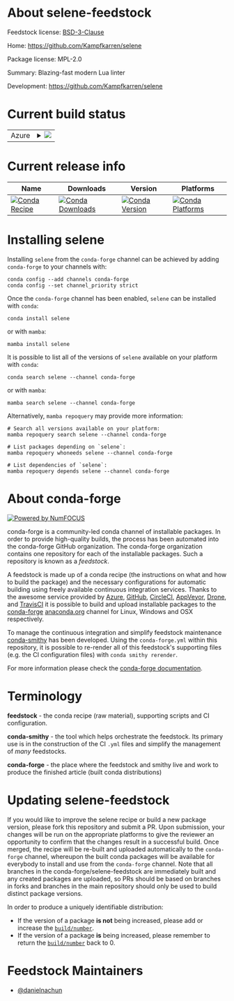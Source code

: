 About selene-feedstock
======================

Feedstock license: [BSD-3-Clause](https://github.com/conda-forge/selene-feedstock/blob/main/LICENSE.txt)

Home: https://github.com/Kampfkarren/selene

Package license: MPL-2.0

Summary: Blazing-fast modern Lua linter

Development: https://github.com/Kampfkarren/selene

Current build status
====================


<table>
    
  <tr>
    <td>Azure</td>
    <td>
      <details>
        <summary>
          <a href="https://dev.azure.com/conda-forge/feedstock-builds/_build/latest?definitionId=24191&branchName=main">
            <img src="https://dev.azure.com/conda-forge/feedstock-builds/_apis/build/status/selene-feedstock?branchName=main">
          </a>
        </summary>
        <table>
          <thead><tr><th>Variant</th><th>Status</th></tr></thead>
          <tbody><tr>
              <td>linux_64</td>
              <td>
                <a href="https://dev.azure.com/conda-forge/feedstock-builds/_build/latest?definitionId=24191&branchName=main">
                  <img src="https://dev.azure.com/conda-forge/feedstock-builds/_apis/build/status/selene-feedstock?branchName=main&jobName=linux&configuration=linux%20linux_64_" alt="variant">
                </a>
              </td>
            </tr><tr>
              <td>osx_64</td>
              <td>
                <a href="https://dev.azure.com/conda-forge/feedstock-builds/_build/latest?definitionId=24191&branchName=main">
                  <img src="https://dev.azure.com/conda-forge/feedstock-builds/_apis/build/status/selene-feedstock?branchName=main&jobName=osx&configuration=osx%20osx_64_" alt="variant">
                </a>
              </td>
            </tr><tr>
              <td>win_64</td>
              <td>
                <a href="https://dev.azure.com/conda-forge/feedstock-builds/_build/latest?definitionId=24191&branchName=main">
                  <img src="https://dev.azure.com/conda-forge/feedstock-builds/_apis/build/status/selene-feedstock?branchName=main&jobName=win&configuration=win%20win_64_" alt="variant">
                </a>
              </td>
            </tr>
          </tbody>
        </table>
      </details>
    </td>
  </tr>
</table>

Current release info
====================

| Name | Downloads | Version | Platforms |
| --- | --- | --- | --- |
| [![Conda Recipe](https://img.shields.io/badge/recipe-selene-green.svg)](https://anaconda.org/conda-forge/selene) | [![Conda Downloads](https://img.shields.io/conda/dn/conda-forge/selene.svg)](https://anaconda.org/conda-forge/selene) | [![Conda Version](https://img.shields.io/conda/vn/conda-forge/selene.svg)](https://anaconda.org/conda-forge/selene) | [![Conda Platforms](https://img.shields.io/conda/pn/conda-forge/selene.svg)](https://anaconda.org/conda-forge/selene) |

Installing selene
=================

Installing `selene` from the `conda-forge` channel can be achieved by adding `conda-forge` to your channels with:

```
conda config --add channels conda-forge
conda config --set channel_priority strict
```

Once the `conda-forge` channel has been enabled, `selene` can be installed with `conda`:

```
conda install selene
```

or with `mamba`:

```
mamba install selene
```

It is possible to list all of the versions of `selene` available on your platform with `conda`:

```
conda search selene --channel conda-forge
```

or with `mamba`:

```
mamba search selene --channel conda-forge
```

Alternatively, `mamba repoquery` may provide more information:

```
# Search all versions available on your platform:
mamba repoquery search selene --channel conda-forge

# List packages depending on `selene`:
mamba repoquery whoneeds selene --channel conda-forge

# List dependencies of `selene`:
mamba repoquery depends selene --channel conda-forge
```


About conda-forge
=================

[![Powered by
NumFOCUS](https://img.shields.io/badge/powered%20by-NumFOCUS-orange.svg?style=flat&colorA=E1523D&colorB=007D8A)](https://numfocus.org)

conda-forge is a community-led conda channel of installable packages.
In order to provide high-quality builds, the process has been automated into the
conda-forge GitHub organization. The conda-forge organization contains one repository
for each of the installable packages. Such a repository is known as a *feedstock*.

A feedstock is made up of a conda recipe (the instructions on what and how to build
the package) and the necessary configurations for automatic building using freely
available continuous integration services. Thanks to the awesome service provided by
[Azure](https://azure.microsoft.com/en-us/services/devops/), [GitHub](https://github.com/),
[CircleCI](https://circleci.com/), [AppVeyor](https://www.appveyor.com/),
[Drone](https://cloud.drone.io/welcome), and [TravisCI](https://travis-ci.com/)
it is possible to build and upload installable packages to the
[conda-forge](https://anaconda.org/conda-forge) [anaconda.org](https://anaconda.org/)
channel for Linux, Windows and OSX respectively.

To manage the continuous integration and simplify feedstock maintenance
[conda-smithy](https://github.com/conda-forge/conda-smithy) has been developed.
Using the ``conda-forge.yml`` within this repository, it is possible to re-render all of
this feedstock's supporting files (e.g. the CI configuration files) with ``conda smithy rerender``.

For more information please check the [conda-forge documentation](https://conda-forge.org/docs/).

Terminology
===========

**feedstock** - the conda recipe (raw material), supporting scripts and CI configuration.

**conda-smithy** - the tool which helps orchestrate the feedstock.
                   Its primary use is in the construction of the CI ``.yml`` files
                   and simplify the management of *many* feedstocks.

**conda-forge** - the place where the feedstock and smithy live and work to
                  produce the finished article (built conda distributions)


Updating selene-feedstock
=========================

If you would like to improve the selene recipe or build a new
package version, please fork this repository and submit a PR. Upon submission,
your changes will be run on the appropriate platforms to give the reviewer an
opportunity to confirm that the changes result in a successful build. Once
merged, the recipe will be re-built and uploaded automatically to the
`conda-forge` channel, whereupon the built conda packages will be available for
everybody to install and use from the `conda-forge` channel.
Note that all branches in the conda-forge/selene-feedstock are
immediately built and any created packages are uploaded, so PRs should be based
on branches in forks and branches in the main repository should only be used to
build distinct package versions.

In order to produce a uniquely identifiable distribution:
 * If the version of a package **is not** being increased, please add or increase
   the [``build/number``](https://docs.conda.io/projects/conda-build/en/latest/resources/define-metadata.html#build-number-and-string).
 * If the version of a package **is** being increased, please remember to return
   the [``build/number``](https://docs.conda.io/projects/conda-build/en/latest/resources/define-metadata.html#build-number-and-string)
   back to 0.

Feedstock Maintainers
=====================

* [@danielnachun](https://github.com/danielnachun/)

